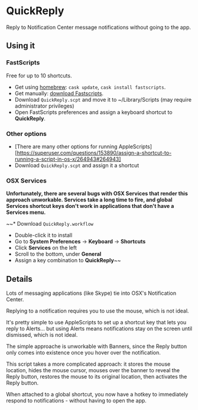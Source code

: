 # QuickReply #

Reply to Notification Center message notifications without going to the app.

## Using it ##

### FastScripts ###
Free for up to 10 shortcuts.
* Get using [homebrew]: `cask update`, `cask install fastscripts`.
* Get manually: [download Fastscripts].
* Download `QuickReply.scpt` and move it to ~/Library/Scripts (may require administrator privileges)
* Open FastScripts preferences and assign a keyboard shortcut to **QuickReply**.

### Other options ###
* [There are many other options for running AppleScripts][https://superuser.com/questions/153890/assign-a-shortcut-to-running-a-script-in-os-x/264943#264943]
* Download `QuickReply.scpt` and assign it a shortcut

### OSX Services ###

**Unfortunately, there are several bugs with OSX Services that render this approach unworkable. Services take a long time to fire, and global Services shortcut keys don't work in applications that don't have a Services menu.**

~~* Download `QuickReply.workflow`
* Double-click it to install
* Go to **System Preferences** -> **Keyboard** -> **Shortcuts**
* Click **Services** on the left
* Scroll to the bottom, under **General**
* Assign a key combination to **QuickReply**~~


## Details ##

Lots of messaging applications (like Skype) tie into OSX's Notification Center.

Replying to a notification requires you to use the mouse, which is not ideal.

It's pretty simple to use AppleScripts to set up a shortcut key that lets you reply to Alerts... but using Alerts means notifications stay on the screen until dismissed, which is not ideal.

The simple approache is unworkable with Banners, since the Reply button only comes into existence once you hover over the notification. 

This script takes a more complicated approach: it stores the mouse location, hides the mouse cursor, mouses over the banner to reveal the Reply button, restores the mouse to its original location, then activates the Reply button.

When attached to a global shortcut, you now have a hotkey to immediately respond to notifications - without having to open the app.


[homebrew]: http://brew.sh/
[download Fastscripts]: https://red-sweater.com/fastscripts/